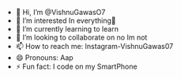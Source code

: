 - 👋 Hi, I’m @VishnuGawasO7
- 👀 I’m interested In everything🌚
- 🌱 I’m currently learning to learn
- 💞️ I’m looking to collaborate on no Im not
- 📫 How to reach me: Instagram-VishnuGawas07
- 😄 Pronouns: Aap
- ⚡ Fun fact: I code on my SmartPhone

<!---
VishnuGawasO7/VishnuGawasO7 is a ✨ special ✨ repository because its `README.md` (this file) appears on your GitHub profile.
You can click the Preview link to take a look at your changes.
--->
